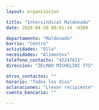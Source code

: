 ```yaml
---
layout: organizacion

title: "Intersindical Maldonado"
date: 2020-04-20 00:01:14 -0300

departamento: "Maldonado"
barrio: "Centro"
actividades: "Olla"
necesidades: "Alimentos"
telefono_contacto: "42247611"
direccion: "ZELMAR MICHELINI 775"

otros_contactos: ""
horario: "Todos los días"
aclaraciones: "Llevar recipiente"
cuenta_bancaria: ""

---
```

